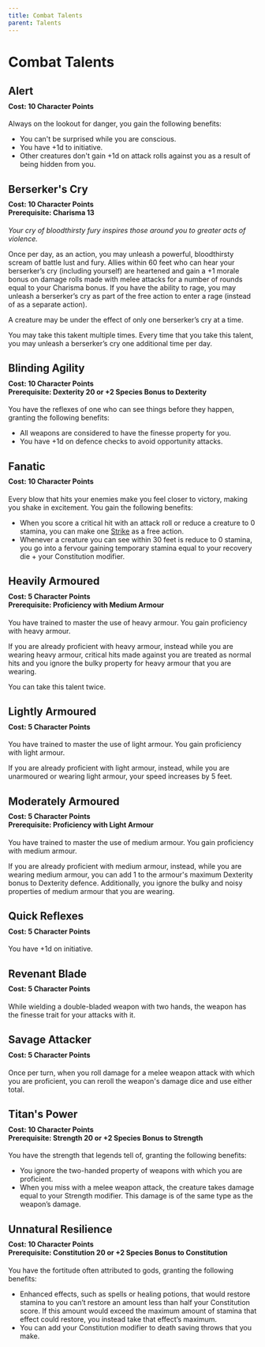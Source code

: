 ```yaml
---
title: Combat Talents
parent: Talents
---
```


# Combat Talents

## Alert

<div style="margin-top:-10px;"></div>

#### **Cost:** 10 Character Points
Always on the lookout for danger, you gain the following benefits:
* You can't be surprised while you are conscious.
* You have +1d to initiative.
* Other creatures don't gain +1d on attack rolls against you as a result of being hidden from you.

## Berserker's Cry

<div style="margin-top:-10px;"></div>

#### **Cost:** 10 Character Points<br>**Prerequisite:** Charisma 13
*Your cry of bloodthirsty fury inspires those around you to greater acts of violence.*

Once per day, as an action, you may unleash a powerful, bloodthirsty scream of battle lust and fury. Allies within 60 feet who can hear your berserker’s cry (including yourself) are heartened and gain a +1 morale bonus on damage rolls made with melee attacks for a number of rounds equal to your Charisma bonus. If you have the ability to rage, you may unleash a berserker’s cry as part of the free action to enter a rage (instead of as a separate action).

A creature may be under the effect of only one berserker’s cry at a time.

You may take this takent multiple times. Every time that you take this talent, you may unleash a berserker’s cry one additional time per day.

## Blinding Agility

<div style="margin-top:-10px;"></div>

#### **Cost:** 10 Character Points<br>**Prerequisite**: Dexterity 20 or +2 Species Bonus to Dexterity
You have the reflexes of one who can see things before they happen, granting the following benefits:
* All weapons are considered to have the finesse property for you.
* You have +1d on defence checks to avoid opportunity attacks.

## Fanatic

<div style="margin-top:-10px;"></div>

#### **Cost:** 10 Character Points
Every blow that hits your enemies make you feel closer to victory, making you shake in excitement. You gain the following benefits:
* When you score a critical hit with an attack roll or reduce a creature to 0 stamina, you can make one [Strike](https://stormchaserroleplaying.com/stormchaserRPG/Combat/Actions/Strike/) as a free action.
* Whenever a creature you can see within 30 feet is reduce to 0 stamina, you go into a fervour gaining temporary stamina equal to your recovery die + your Constitution modifier.

## Heavily Armoured

<div style="margin-top:-10px;"></div>

#### **Cost:** 5 Character Points<br>**Prerequisite:** Proficiency with Medium Armour
You have trained to master the use of heavy armour. You gain proficiency with heavy armour.

If you are already proficient with heavy armour, instead while you are wearing heavy armour, critical hits made against you are treated as normal hits and you ignore the bulky property for heavy armour that you are wearing.

You can take this talent twice.

## Lightly Armoured

<div style="margin-top:-10px;"></div>

#### **Cost:** 5 Character Points
You have trained to master the use of light armour. You gain proficiency with light armour.

If you are already proficient with light armour, instead, while you are unarmoured or wearing light armour, your speed increases by 5 feet.

## Moderately Armoured

<div style="margin-top:-10px;"></div>

#### **Cost:** 5 Character Points<br>**Prerequisite:** Proficiency with Light Armour
You have trained to master the use of medium armour. You gain proficiency with medium armour.

If you are already proficient with medium armour, instead, while you are wearing medium armour, you can add 1 to the armour's maximum Dexterity bonus to Dexterity defence. Additionally, you ignore the bulky and noisy properties of medium armour that you are wearing.

## Quick Reflexes

<div style="margin-top:-10px;"></div>

#### **Cost:** 5 Character Points
You have +1d on initiative.

## Revenant Blade

<div style="margin-top:-10px;"></div>

#### **Cost:** 5 Character Points
While wielding a double-bladed weapon with two hands, the weapon has the finesse trait for your attacks with it.

## Savage Attacker

<div style="margin-top:-10px;"></div>

#### **Cost:** 5 Character Points
Once per turn, when you roll damage for a melee weapon attack with which you are proficient, you can reroll the weapon's damage dice and use either total.

## Titan's Power

<div style="margin-top:-10px;"></div>

#### **Cost:** 10 Character Points<br>**Prerequisite:** Strength 20 or +2 Species Bonus to Strength
You have the strength that legends tell of, granting the following benefits:
* You ignore the two-handed property of weapons with which you are proficient.
* When you miss with a melee weapon attack, the creature takes damage equal to your Strength modifier. This damage is of the same type as the weapon’s damage.

## Unnatural Resilience

<div style="margin-top:-10px;"></div>

#### **Cost:** 10 Character Points<br>**Prerequisite:** Constitution 20 or +2 Species Bonus to Constitution
You have the fortitude often attributed to gods, granting the following benefits:
* Enhanced effects, such as spells or healing potions, that would restore stamina to you can’t restore an amount less than half your Constitution score. If this amount would exceed the maximum amount of stamina that effect could restore, you instead take that effect’s maximum.
* You can add your Constitution modifier to death saving throws that you make.
